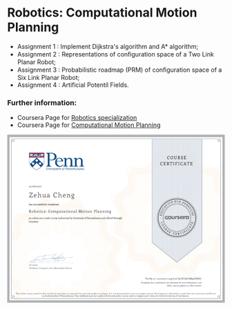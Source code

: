 # Robotics: Computational Motion Planning

 * Assignment 1 : Implement Dijkstra's algorithm and A* algorithm;
 * Assignment 2 : Representations of conﬁguration space of a Two Link Planar Robot;
 * Assignment 3 : Probabilistic roadmap (PRM) of conﬁguration space of a Six Link Planar Robot;
 * Assignment 4 : Artificial Potentil Fields.

### Further information:

 * Coursera Page for [Robotics specialization](https://www.coursera.org/specializations/robotics) 
 * Coursera Page for [Computational Motion Planning](https://www.coursera.org/learn/robotics-motion-planning)  

![](DYQC6M9GG8SD.png)